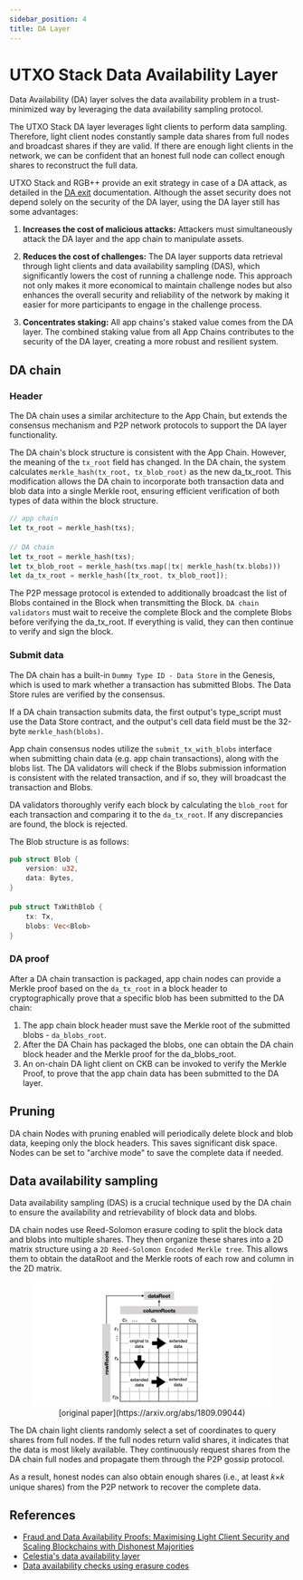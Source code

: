 ```yaml
---
sidebar_position: 4
title: DA Layer
---
```


# UTXO Stack Data Availability Layer

Data Availability (DA) layer solves the data availability problem in a trust-minimized way by leveraging the data availability sampling protocol.

The UTXO Stack DA layer leverages light clients to perform data sampling. Therefore, light client nodes constantly sample data shares from full nodes and broadcast shares if they are valid. If there are enough light clients in the network, we can be confident that an honest full node can collect enough shares to reconstruct the full data.

UTXO Stack and RGB++ provide an exit strategy in case of a DA attack, as detailed in the [DA exit](./da-exit.md) documentation. Although the asset security does not depend solely on the security of the DA layer, using the DA layer still has some advantages:

1. **Increases the cost of malicious attacks:** Attackers must simultaneously attack the DA layer and the app chain to manipulate assets.

2. **Reduces the cost of challenges:** The DA layer supports data retrieval through light clients and data availability sampling (DAS), which significantly lowers the cost of running a challenge node. This approach not only makes it more economical to maintain challenge nodes but also enhances the overall security and reliability of the network by making it easier for more participants to engage in the challenge process.

3. **Concentrates staking:** All app chains's staked value comes from the DA layer. The combined staking value from all App Chains contributes to the security of the DA layer, creating a more robust and resilient system.


## DA chain

### Header

The DA chain uses a similar architecture to the App Chain, but extends the consensus mechanism and P2P network protocols to support the DA layer functionality.

The DA chain's block structure is consistent with the App Chain. However, the meaning of the `tx_root` field has changed. In the DA chain, the system calculates `merkle_hash(tx_root, tx_blob_root)` as the new da_tx_root. This modification allows the DA chain to incorporate both transaction data and blob data into a single Merkle root, ensuring efficient verification of both types of data within the block structure.

```rust
// app chain
let tx_root = merkle_hash(txs);

// DA chain
let tx_root = merkle_hash(txs);
let tx_blob_root = merkle_hash(txs.map(|tx| merkle_hash(tx.blobs)))
let da_tx_root = merkle_hash([tx_root, tx_blob_root]);
```

The P2P message protocol is extended to additionally broadcast the list of Blobs contained in the Block when transmitting the Block. `DA chain validators` must wait to receive the complete Block and the complete Blobs before verifying the da_tx_root. If everything is valid, they can then continue to verify and sign the block.

### Submit data

The DA chain has a built-in `Dummy Type ID - Data Store` in the Genesis, which is used to mark whether a transaction has submitted Blobs. The Data Store rules are verified by the consensus.

If a DA chain transaction submits data, the first output's type_script must use the Data Store contract, and the output's cell data field must be the 32-byte `merkle_hash(blobs)`.

App chain consensus nodes utilize the `submit_tx_with_blobs` interface when submitting chain data (e.g. app chain transactions), along with the blobs list. The DA validators will check if the Blobs submission information is consistent with the related transaction, and if so, they will broadcast the transaction and Blobs.

DA validators thoroughly verify each block by calculating the `blob_root` for each transaction and comparing it to the `da_tx_root`. If any discrepancies are found, the block is rejected.

The Blob structure is as follows:

```rust
pub struct Blob {
    version: u32,
    data: Bytes,
}

pub struct TxWithBlob {
    tx: Tx,
    blobs: Vec<Blob>
}
```

### DA proof

After a DA chain transaction is packaged, app chain nodes can provide a Merkle proof based on the `da_tx_root` in a block header to cryptographically prove that a specific blob has been submitted to the DA chain:

1. The app chain block header must save the Merkle root of the submitted blobs - `da_blobs_root`.
2. After the DA Chain has packaged the blobs, one can obtain the DA chain block header and the Merkle proof for the da_blobs_root.
3. An on-chain DA light client on CKB can be invoked to verify the Merkle Proof, to prove that the app chain data has been submitted to the DA layer.

## Pruning

DA chain Nodes with pruning enabled will periodically delete block and blob data, keeping only the block headers. This saves significant disk space.
Nodes can be set to "archive mode" to save the complete data if needed.

## Data availability sampling

Data availability sampling (DAS) is a crucial technique used by the DA chain to ensure the availability and retrievability of block data and blobs.

DA chain nodes use Reed-Solomon erasure coding to split the block data and blobs into multiple shares. They then organize these shares into a 2D matrix structure using a `2D Reed-Solomon Encoded Merkle tree`. This allows them to obtain the dataRoot and the Merkle roots of each row and column in the 2D matrix.

<figure align="center">
  <img src="/img/da-layer/2D-Reed-Solomon-Encoded-Merkle-tree.jpeg" alt="2D Reed-Solomon Encoded Merkle tree" />
  <figcaption align="center">[original paper](https://arxiv.org/abs/1809.09044)</figcaption>
</figure> 

The DA chain light clients randomly select a set of coordinates to query shares from full nodes. If the full nodes return valid shares, it indicates that the data is most likely available. They continuously request shares from the DA chain full nodes and propagate them through the P2P gossip protocol.

As a result, honest nodes can also obtain enough shares (i.e., at least 𝑘×𝑘 unique shares) from the P2P network to recover the complete data.

## References

* [Fraud and Data Availability Proofs: Maximising Light Client Security and Scaling Blockchains with Dishonest Majorities](https://arxiv.org/abs/1809.09044)
* [Celestia's data availability layer](https://docs.celestia.org/learn/how-celestia-works/data-availability-layer)
* [Data availability checks using erasure codes](https://dankradfeist.de/ethereum/2019/12/20/data-availability-checks.html)
